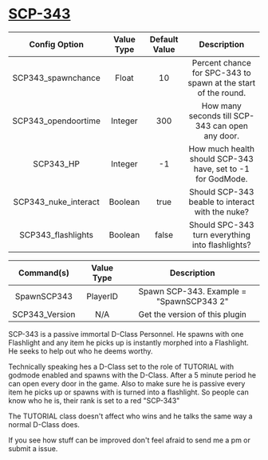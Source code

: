 # [SCP-343](http://www.scp-wiki.net/scp-343)

| Config Option       | Value Type      | Default Value | Description |
|   :---:             |     :---:       |    :---:      |    :---:    |
| SCP343_spawnchance  | Float           | 10            | Percent chance for SPC-343 to spawn at the start of the round. |
| SCP343_opendoortime | Integer         | 300           | How many seconds till SCP-343 can open any door.               |
| SCP343_HP           | Integer         | -1            | How much health should SCP-343 have, set to -1 for GodMode.    | 
| SCP343_nuke_interact| Boolean         | true          | Should SCP-343 beable to interact with the nuke?               |
| SCP343_flashlights  | Boolean         | false         | Should SPC-343 turn everything into flashlights?               |

| Command(s)          | Value Type      | Description                              |
|   :---:             |     :---:       |    :---:                                 |
| SpawnSCP343         | PlayerID        | Spawn SCP-343. Example = "SpawnSCP343 2" |
| SCP343_Version      | N/A             | Get the version of this plugin           |

SCP-343 is a passive immortal D-Class Personnel. He spawns with one Flashlight and any item he picks up is instantly morphed into a Flashlight. He seeks to help out who he deems worthy. 

Technically speaking hes a D-Class set to the role of TUTORIAL with godmode enabled and spawns with the D-Class. After a 5 minute period he can open every door in the game. Also to make sure he is passive every item he picks up or spawns with is turned into a flashlight. So people can know who he is, their rank is set to a red "SCP-343"

The TUTORIAL class doesn't affect who wins and he talks the same way a normal D-Class does.

If you see how stuff can be improved don't feel afraid to send me a pm or submit a issue.
